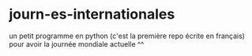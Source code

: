 # journ-es-internationales
un petit programme en python (c'est la première repo écrite en français) pour avoir la journée mondiale actuelle ^^
